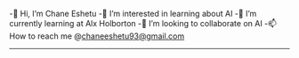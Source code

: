 -👋 Hi, I’m Chane Eshetu 
-👀 I’m interested in learning about AI
-🌱 I’m currently learning at Alx Holborton 
-💞️ I’m looking to collaborate on AI 
-📫 How to reach me @chaneeshetu93@gmail.com

<!---
chandem/chandem is a ✨ special ✨ repository because its `README.md` (this file) appears on your GitHub profile.
You can click the Preview link to take a look at your changes.
--->
_____________________________
